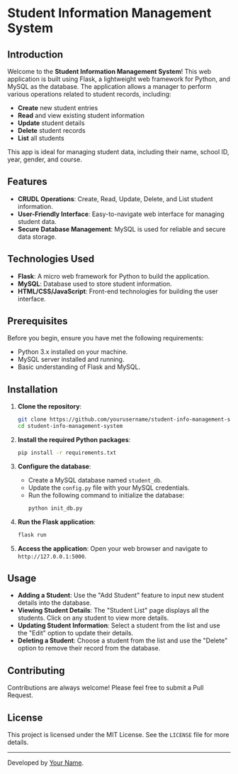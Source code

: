 # Student Information Management System

## Introduction

Welcome to the **Student Information Management System**! This web application is built using Flask, a lightweight web framework for Python, and MySQL as the database. The application allows a manager to perform various operations related to student records, including:

- **Create** new student entries
- **Read** and view existing student information
- **Update** student details
- **Delete** student records
- **List** all students

This app is ideal for managing student data, including their name, school ID, year, gender, and course.

## Features

- **CRUDL Operations**: Create, Read, Update, Delete, and List student information.
- **User-Friendly Interface**: Easy-to-navigate web interface for managing student data.
- **Secure Database Management**: MySQL is used for reliable and secure data storage.

## Technologies Used

- **Flask**: A micro web framework for Python to build the application.
- **MySQL**: Database used to store student information.
- **HTML/CSS/JavaScript**: Front-end technologies for building the user interface.

## Prerequisites

Before you begin, ensure you have met the following requirements:

- Python 3.x installed on your machine.
- MySQL server installed and running.
- Basic understanding of Flask and MySQL.

## Installation

1. **Clone the repository**:
    ```bash
    git clone https://github.com/yourusername/student-info-management-system.git
    cd student-info-management-system
    ```

2. **Install the required Python packages**:
    ```bash
    pip install -r requirements.txt
    ```

3. **Configure the database**:
   - Create a MySQL database named `student_db`.
   - Update the `config.py` file with your MySQL credentials.
   - Run the following command to initialize the database:
     ```bash
     python init_db.py
     ```

4. **Run the Flask application**:
    ```bash
    flask run
    ```

5. **Access the application**:
   Open your web browser and navigate to `http://127.0.0.1:5000`.

## Usage

- **Adding a Student**: Use the "Add Student" feature to input new student details into the database.
- **Viewing Student Details**: The "Student List" page displays all the students. Click on any student to view more details.
- **Updating Student Information**: Select a student from the list and use the "Edit" option to update their details.
- **Deleting a Student**: Choose a student from the list and use the "Delete" option to remove their record from the database.

## Contributing

Contributions are always welcome! Please feel free to submit a Pull Request.

## License

This project is licensed under the MIT License. See the `LICENSE` file for more details.

---

Developed by [Your Name](https://github.com/yourusername).
